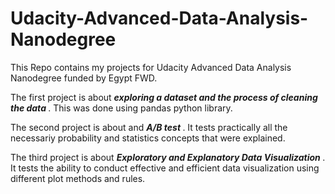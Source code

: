 # Udacity-Advanced-Data-Analysis-Nanodegree

This Repo contains my projects for Udacity Advanced Data Analysis Nanodegree funded by Egypt FWD. 

The first project is about <b> <i> exploring a dataset and the process of cleaning the data </i></b>. This was done using pandas python library.

The second project is about and <b> <i> A/B test  </i></b>. It tests practically all the necessariy probability and statistics concepts that were explained.

The third project is about <b> <i> Exploratory and Explanatory Data Visualization </i></b>. It tests the ability to conduct effective and efficient data visualization using different plot methods and rules.
